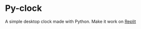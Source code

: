 # Py-clock

A simple desktop clock made with Python.
Make it work on [Replit](https://replit.com/@Codeblocc/Py-clock#main.py)
